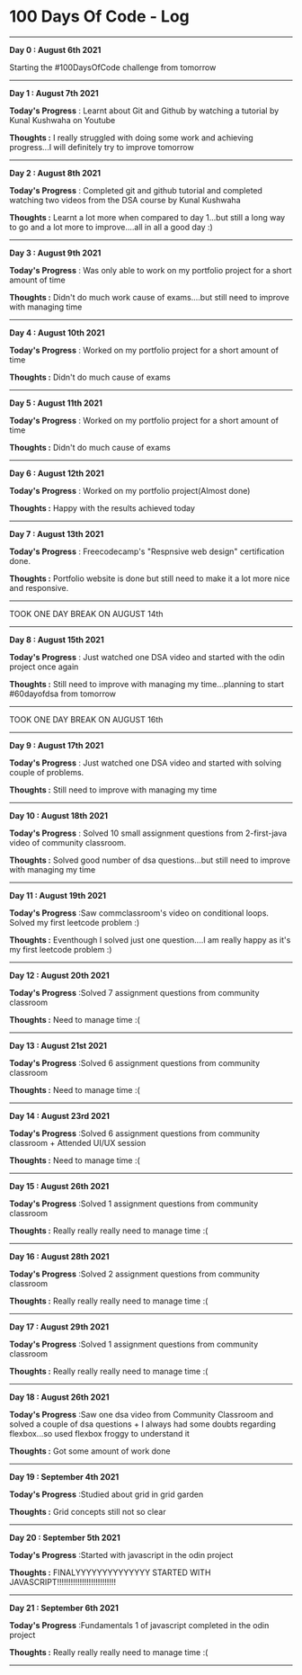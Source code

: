 # 100 Days Of Code - Log
---------------------------------------------------------------------------------------------------------------------------------------------------------------------------------

<!--### Day 0: February 30, 2016 (Example 1)
##### (delete me or comment me out)

**Today's Progress**: Fixed CSS, worked on canvas functionality for the app.

**Thoughts:** I really struggled with CSS, but, overall, I feel like I am slowly getting better at it. Canvas is still new for me, but I managed to figure out some basic functionality.

**Link to work:** [Calculator App](http://www.example.com)

### Day 0: February 30, 2016 (Example 2)
##### (delete me or comment me out)

**Today's Progress**: Fixed CSS, worked on canvas functionality for the app.

**Thoughts**: I really struggled with CSS, but, overall, I feel like I am slowly getting better at it. Canvas is still new for me, but I managed to figure out some basic functionality.

**Link(s) to work**: [Calculator App](http://www.example.com)


### Day 1: June 27, Monday

**Today's Progress**: I've gone through many exercises on FreeCodeCamp.

**Thoughts** I've recently started coding, and it's a great feeling when I finally solve an algorithm challenge after a lot of attempts and hours spent.

**Link(s) to work**
1. [Find the Longest Word in a String](https://www.freecodecamp.com/challenges/find-the-longest-word-in-a-string)
2. [Title Case a Sentence](https://www.freecodecamp.com/challenges/title-case-a-sentence)-->
**Day 0 : August 6th 2021**

Starting the #100DaysOfCode challenge from tomorrow

------------------------------------------------------------------------------------------------------------------------------------------------------

**Day 1 : August 7th 2021**

**Today's Progress** : Learnt about Git and Github by watching a tutorial by Kunal Kushwaha on Youtube

**Thoughts :** I really struggled with doing some work and achieving progress...I will definitely try to improve tomorrow

------------------------------------------------------------------------------------------------------------------------------------------------------

**Day 2 : August 8th 2021**

**Today's Progress** : Completed git and github tutorial and completed watching two videos from the DSA course by Kunal Kushwaha

**Thoughts :** Learnt a lot more when compared to day 1...but still a long way to go and a lot more to improve....all in all a good day :)

------------------------------------------------------------------------------------------------------------------------------------------------------

**Day 3 : August 9th 2021**

**Today's Progress** : Was only able to work on my portfolio project for a short amount of time

**Thoughts :** Didn't do much work cause of exams....but still need to improve with managing time

------------------------------------------------------------------------------------------------------------------------------------------------------

**Day 4 : August 10th 2021**

**Today's Progress** : Worked on my portfolio project for a short amount of time

**Thoughts :** Didn't do much cause of exams

------------------------------------------------------------------------------------------------------------------------------------------------------

**Day 5 : August 11th 2021**

**Today's Progress** : Worked on my portfolio project for a short amount of time

**Thoughts :** Didn't do much cause of exams

------------------------------------------------------------------------------------------------------------------------------------------------------

**Day 6 : August 12th 2021**

**Today's Progress** : Worked on my portfolio project(Almost done)

**Thoughts :** Happy with the results achieved today

------------------------------------------------------------------------------------------------------------------------------------------------------

**Day 7 : August 13th 2021**

**Today's Progress** : Freecodecamp's "Respnsive web design" certification done.

**Thoughts :** Portfolio website is done but still need to make it a lot more nice and responsive.

------------------------------------------------------------------------------------------------------------------------------------------------------

TOOK ONE DAY BREAK ON AUGUST 14th

------------------------------------------------------------------------------------------------------------------------------------------------------

**Day 8 : August 15th 2021**

**Today's Progress** : Just watched one DSA video and started with the odin project once again

**Thoughts :** Still need to improve with managing my time...planning to start #60dayofdsa from tomorrow

------------------------------------------------------------------------------------------------------------------------------------------------------

TOOK ONE DAY BREAK ON AUGUST 16th

------------------------------------------------------------------------------------------------------------------------------------------------------

**Day 9 : August 17th 2021**

**Today's Progress** : Just watched one DSA video and started with solving couple of problems.

**Thoughts :** Still need to improve with managing my time

------------------------------------------------------------------------------------------------------------------------------------------------------

**Day 10 : August 18th 2021**

**Today's Progress** : Solved 10 small assignment questions from 2-first-java video of community classroom.

**Thoughts :** Solved good number of dsa questions...but still need to improve with managing my time

------------------------------------------------------------------------------------------------------------------------------------------------------

**Day 11 : August 19th 2021**

**Today's Progress** :Saw commclassroom's video on conditional loops. Solved my first leetcode problem :)

**Thoughts :** Eventhough I solved just one question....I am really happy as it's my first leetcode problem :) 

------------------------------------------------------------------------------------------------------------------------------------------------------

**Day 12 : August 20th 2021**

**Today's Progress** :Solved 7 assignment questions from community classroom

**Thoughts :** Need to manage time :(

------------------------------------------------------------------------------------------------------------------------------------------------------

**Day 13 : August 21st 2021**

**Today's Progress** :Solved 6 assignment questions from community classroom

**Thoughts :** Need to manage time :(

------------------------------------------------------------------------------------------------------------------------------------------------------

**Day 14 : August 23rd 2021**

**Today's Progress** :Solved 6 assignment questions from community classroom + Attended UI/UX session

**Thoughts :** Need to manage time :(

------------------------------------------------------------------------------------------------------------------------------------------------------

**Day 15 : August 26th 2021**

**Today's Progress** :Solved 1 assignment questions from community classroom

**Thoughts :** Really really really need to manage time :(

------------------------------------------------------------------------------------------------------------------------------------------------------

**Day 16 : August 28th 2021**

**Today's Progress** :Solved 2 assignment questions from community classroom

**Thoughts :** Really really really need to manage time :(

------------------------------------------------------------------------------------------------------------------------------------------------------

**Day 17 : August 29th 2021**

**Today's Progress** :Solved 1 assignment questions from community classroom

**Thoughts :** Really really really need to manage time :(

------------------------------------------------------------------------------------------------------------------------------------------------------

**Day 18 : August 26th 2021**

**Today's Progress** :Saw one dsa video from Community Classroom and solved a couple of dsa questions + I always had some doubts regarding flexbox...so used flexbox froggy to understand it

**Thoughts :** Got some amount of work done

------------------------------------------------------------------------------------------------------------------------------------------------------

**Day 19 : September 4th 2021**

**Today's Progress** :Studied about grid in grid garden

**Thoughts :** Grid concepts still not so clear

------------------------------------------------------------------------------------------------------------------------------------------------------

**Day 20 : September 5th 2021**

**Today's Progress** :Started with javascript in the odin project

**Thoughts :** FINALYYYYYYYYYYYYYY STARTED WITH JAVASCRIPT!!!!!!!!!!!!!!!!!!!!!!!!!!

------------------------------------------------------------------------------------------------------------------------------------------------------

**Day 21 : September 6th 2021**

**Today's Progress** :Fundamentals 1 of javascript completed in the odin project

**Thoughts :** Really really really need to manage time :(

------------------------------------------------------------------------------------------------------------------------------------------------------


